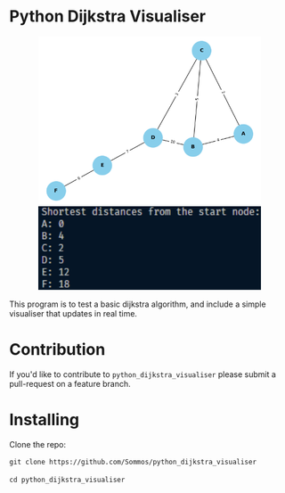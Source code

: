 # Python Dijkstra Visualiser

<p align="center">
    <img src="image0.png" width="400"/>
    <img src="image1.png" width="400"/>
</p>

This program is to test a basic dijkstra algorithm, and include a simple visualiser that updates in real time.

# Contribution 

If you'd like to contribute to `python_dijkstra_visualiser` please submit a pull-request on a feature branch.

# Installing

Clone the repo:

    git clone https://github.com/Sommos/python_dijkstra_visualiser

    cd python_dijkstra_visualiser